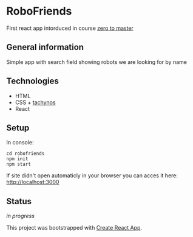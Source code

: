 # RoboFriends
First react app intorduced in course [zero to master](https://www.udemy.com/course/the-complete-web-developer-zero-to-mastery/)

## General information
Simple app with search field showing robots we are looking for by name

## Technologies
* HTML 
* CSS + [tachynos](http://tachyons.io/)
* React 

## Setup 
In console: 
```git clone https://github.com/Desulfo/RoboFriends.git
cd robofriends
npm init
npm start
```
If site didn't open automaticly in your browser you can acces it here: [http://localhost:3000](http://localhost:3000)

## Status
_in progress_

This project was bootstrapped with [Create React App](https://github.com/facebook/create-react-app).
